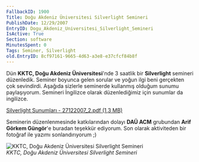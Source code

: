 ```yaml
---
FallbackID: 1900
Title: Doğu Akdeniz Üniversitesi Silverlight Semineri
PublishDate: 12/29/2007
EntryID: Dogu_Akdeniz_Universitesi_Silverlight_Semineri
IsActive: True
Section: software
MinutesSpent: 0
Tags: Seminer, Silverlight
old.EntryID: 8cf97161-9665-4d63-a3e8-e37cfcf84b8f
---
```

Dün **KKTC, Doğu Akdeniz Üniversitesi**'nde 3 saatlik bir
**Silverlight** semineri düzenledik. Seminer boyunca gelen sorular ve
yoğun ilgi beni gerçekten çok sevindirdi. Aşağıda sizlerle seminerde
kullanmış olduğum sunumu paylaşıyorum. Semineri İngilizce olarak
düzenlediğimiz için sunumlar da ingilizce.

[Silverlight Sunumları - 27122007\_2.pdf (1,3
MB)](http://cdn.daron.yondem.com/assets/1900/27122007_2.pdf)

Seminerin düzenlenmesinde katkılarından dolayı **DAÜ ACM** grubundan
**Arif Görkem Güngör**'e buradan teşekkür ediyorum. Son olarak
aktiviteden bir fotoğraf ile yazımı sonlandırıyorum ;)

![KKTC, Doğu Akdeniz Üniversitesi Silverlight
Semineri](http://cdn.daron.yondem.com/assets/1900/27122007_3.jpg)\
*KKTC, Doğu Akdeniz Üniversitesi Silverlight Semineri*


